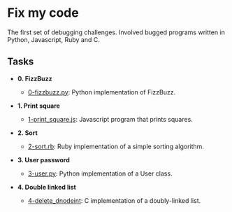 # Fix my code

The first set of debugging challenges. Involved bugged programs written in
Python, Javascript, Ruby and C.

## Tasks

* **0. FizzBuzz**
  * [0-fizzbuzz.py](./0-fizzbuzz.py): Python implementation of FizzBuzz.


* **1. Print square**
  * [1-print_square.js](./1-print_square.js): Javascript program that prints squares.


* **2. Sort**
  * [2-sort.rb](./2-sort.rb): Ruby implementation of a simple sorting algorithm.


* **3. User password**
  * [3-user.py](./3-user.py ): Python implementation of a User class.

* **4. Double linked list**
  * [4-delete_dnodeint](./4-delete_dnodeint/): C implementation of a
doubly-linked list.
